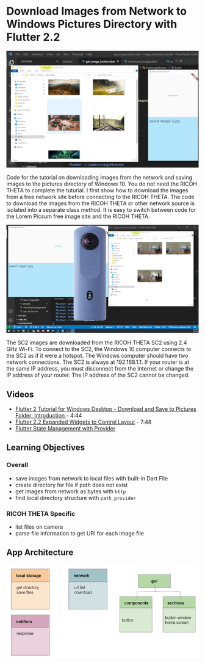 # Download Images from Network to Windows Pictures Directory with Flutter 2.2

![picsum screenshot](docs/screenshot_picsum.png)

Code for the tutorial on downloading images from the network and saving images
to the pictures directory of Windows 10.  You do not need the RICOH THETA to
complete the tuturial.  I first show how to download the images from a free
network site before connecting to the RICOH THETA.  The code to download the images
from the RICOH THETA or other network source is isolated into a separate class method.
It is easy to switch between code for the Lorem Picsum free image site and
the RICOH THETA.

![sc2 screenshot](docs/sc2_image_screenshot.png)

The SC2 images are downloaded from the RICOH THETA SC2 using 2.4 GHz Wi-Fi. To
connect to the SC2, the Windows 10 computer connects to the SC2 as if it were a
hotspot.  The Windows computer should have two network connections.  The SC2
is always at 192.168.1.1.  If your router is at the same IP address, you must
disconnect from the Internet or change the IP address of your router. The
IP address of the SC2 cannot be changed.

## Videos

* [Flutter 2 Tutorial for Windows Desktop - Download and Save to Pictures Folder: Introduction ](https://youtu.be/8ZO3waTBCW0) - 4:44
* [Flutter 2.2 Expanded Widgets to Control Layout](https://youtu.be/egOhYUWM2Xk) - 7:48
* [Flutter State Management with Provider](https://youtu.be/izjREm1-pBg)

## Learning Objectives

### Overall

* save images from network to local files with built-in Dart File
* create directory for file if path does not exist
* get images from network as bytes with `http`
* find local directory structure with `path_provider`

### RICOH THETA Specific

* list files on camera
* parse file information to get URI for each image file

## App Architecture

![app architecture](docs/app_architecture.png)
